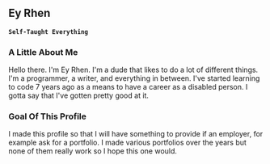 ## Ey Rhen

**`Self-Taught Everything`**

### A Little About Me

Hello there. I'm Ey Rhen. I'm a dude that likes to do a lot of different things. I'm a programmer, a writer, and everything in between. I've started learning to code 7 years ago as a means to have a career as a disabled person. I gotta say that I've gotten pretty good at it.

### Goal Of This Profile

I made this profile so that I will have something to provide if an employer, for example ask for a portfolio. I made various portfolios over the years but none of them really work so I hope this one would.
